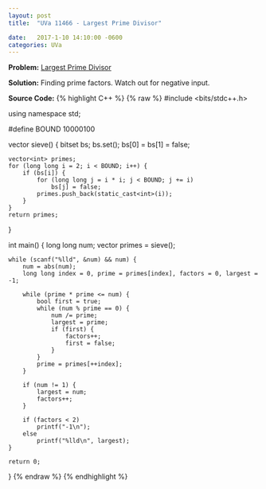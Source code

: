 ```yaml
---
layout: post
title:  "UVa 11466 - Largest Prime Divisor"

date:   2017-1-10 14:10:00 -0600
categories: UVa
---
```


**Problem:** [Largest Prime Divisor]

**Solution:**
Finding prime factors. Watch out for negative input.

**Source Code:**
{% highlight C++ %}
{% raw %}
#include <bits/stdc++.h>

using namespace std;

#define BOUND 10000100

vector<int> sieve() {
    bitset<BOUND> bs;
    bs.set();
    bs[0] = bs[1] = false;

    vector<int> primes;
    for (long long i = 2; i < BOUND; i++) {
        if (bs[i]) {
            for (long long j = i * i; j < BOUND; j += i)
                bs[j] = false;
            primes.push_back(static_cast<int>(i));
        }
    }
    return primes;
}

int main() {
    long long num;
    vector<int> primes = sieve();

    while (scanf("%lld", &num) && num) {
        num = abs(num);
        long long index = 0, prime = primes[index], factors = 0, largest = -1;

        while (prime * prime <= num) {
            bool first = true;
            while (num % prime == 0) {
                num /= prime;
                largest = prime;
                if (first) {
                    factors++;
                    first = false;
                }
            }
            prime = primes[++index];
        }

        if (num != 1) {
            largest = num;
            factors++;
        }

        if (factors < 2)
            printf("-1\n");
        else
            printf("%lld\n", largest);
    }

    return 0;
}
{% endraw %}
{% endhighlight %}

[Largest Prime Divisor]:https://uva.onlinejudge.org/index.php?option=com_onlinejudge&Itemid=8&category=24&page=show_problem&problem=2461
